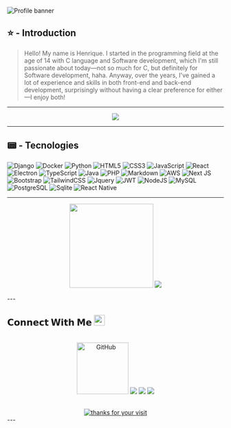 ![Profile banner](https://i.imgur.com/VNP2tTx.gif)

## ⭐ - Introduction
> Hello! My name is Henrique. I started in the programming field at the age of 14 with C language and Software development, which I'm still passionate about today—not so much for C, but definitely for Software development, haha. Anyway, over the years, I've gained a lot of experience and skills in both front-end and back-end development, surprisingly without having a clear preference for either—I enjoy both!

---
<!-- Typing SVG by DenverCoder1 - https://github.com/DenverCoder1/readme-typing-svg -->
<p align="center">
	<a href="https://github.com/DenverCoder1/readme-typing-svg"><img src="https://readme-typing-svg.herokuapp.com?color=%23BD561D&duration=6000&lines=I+am++into++Artificial+Intelligence;I+am++into++Data+Science;I+am++Fullstack+Developer+;I+am++into++Computer+Vision!!&center=true&width=380&height=45"></a>
</p>

---

## 📟 - Tecnologies
![Django](https://img.shields.io/badge/Django-6DA55F?style=for-the-badge&logo=Django&logoColor=white)
![Docker](https://img.shields.io/badge/Docker-2496ED?style=for-the-badge&logo=Docker&logoColor=white)
![Python](https://img.shields.io/badge/Python-3766AB?style=for-the-badge&logo=Python&logoColor=white)
![HTML5](https://img.shields.io/badge/html5-%23E34F26.svg?style=for-the-badge&logo=html5&logoColor=white)
![CSS3](https://img.shields.io/badge/css3-%231572B6.svg?style=for-the-badge&logo=css3&logoColor=white)
![JavaScript](https://img.shields.io/badge/javascript-%23323330.svg?style=for-the-badge&logo=javascript&logoColor=%23F7DF1E)
![React](https://img.shields.io/badge/react-%2320232a.svg?style=for-the-badge&logo=react&logoColor=%2361DAFB)
![Electron](https://img.shields.io/badge/Electron-00000F?style=for-the-badge&logo=electron&logoColor=white)
![TypeScript](https://img.shields.io/badge/typescript-%23007ACC.svg?style=for-the-badge&logo=typescript&logoColor=white)
![Java](https://img.shields.io/badge/java-%23ED8B00.svg?style=for-the-badge&logo=openjdk&logoColor=white)
![PHP](https://img.shields.io/badge/php-%23777BB4.svg?style=for-the-badge&logo=php&logoColor=white)
![Markdown](https://img.shields.io/badge/markdown-%23000000.svg?style=for-the-badge&logo=markdown&logoColor=white)
![AWS](https://img.shields.io/badge/Amazon_AWS-232F3E?style=for-the-badge&logo=amazon-aws&logoColor=white)
![Next JS](https://img.shields.io/badge/Next-black?style=for-the-badge&logo=next.js&logoColor=white)
![Bootstrap](https://img.shields.io/badge/bootstrap-%238511FA.svg?style=for-the-badge&logo=bootstrap&logoColor=white)
![TailwindCSS](https://img.shields.io/badge/Tailwind_CSS-38B2AC?style=for-the-badge&logo=tailwind-css&logoColor=white)
![Jquery](https://img.shields.io/badge/jQuery-0769AD?style=for-the-badge&logo=jquery&logoColor=white)
![JWT](https://img.shields.io/badge/json%20web%20tokens-323330?style=for-the-badge&logo=json-web-tokens&logoColor=pink)
![NodeJS](https://img.shields.io/badge/node.js-6DA55F?style=for-the-badge&logo=node.js&logoColor=white)
![MySQL](https://img.shields.io/badge/MySQL-00000F?style=for-the-badge&logo=mysql&logoColor=white)
![PostgreSQL](https://img.shields.io/badge/PostgreSQL-316192?style=for-the-badge&logo=postgresql&logoColor=white)
![Sqlite](https://img.shields.io/badge/SQLite-07405E?style=for-the-badge&logo=sqlite&logoColor=white)
![React Native](https://img.shields.io/badge/react_native-%2320232a.svg?style=for-the-badge&logo=react&logoColor=%2361DAFB)

---
<p align="center">
<img height="195px" src="https://github-readme-stats.vercel.app/api/top-langs/?username=henrikcozza&layout=compact&theme=react"/>
<img src="https://github-readme-stats.vercel.app/api?username=henrikcozza&layout=compact&show_icons=true&theme=react&rank_icon=github&include_all_commits=true&count_private=false"/>
</p>
---

<br>

<h2>
  𝗖𝗼𝗻𝗻𝗲𝗰𝘁 𝗪𝗶𝘁𝗵 𝗠𝗲
  <a target="_blank">
    <img src="https://media.tenor.com/images/22f42c11b612b041b4038573dca18a2d/tenor.gif" height="25px" style="max-width:100%;">
  </a>
</h2>

<p align="center">
  <br>
  <a href="https://github.com/henrikcozza" target="_blank"><img width="120px" src="https://img.icons8.com/bubbles/150/000000/github.png" title="Github Profile" alt="GitHub"/></a>
   <a href="https://www.linkedin.com/in/henrique-alves-conzatti-400391b8/" target="_blank"><img src="https://img.icons8.com/bubbles/150/000000/linkedin.png" target="_blank"></a> 
   <a href="https://discordapp.com/users/conza0589" target="_blank"><img src="https://img.icons8.com/bubbles/150/000000/discord.png" target="_blank"></a>
  <a href = "mailto:henrique@conza.com.br"><img src="https://img.icons8.com/bubbles/150/000000/email.png" target="_blank"></a>

</p>
<br/>
<div align="center">
	<a href="https://git.io/typing-svg">
		<img alt="thanks for your visit" src="https://readme-typing-svg.herokuapp.com?font=Roboto+Slab&color=%237E3ACE&size=24&center=true&vCenter=true&width=300&lines=Thanks+for+your+visit!" ></a>
</div>
---

